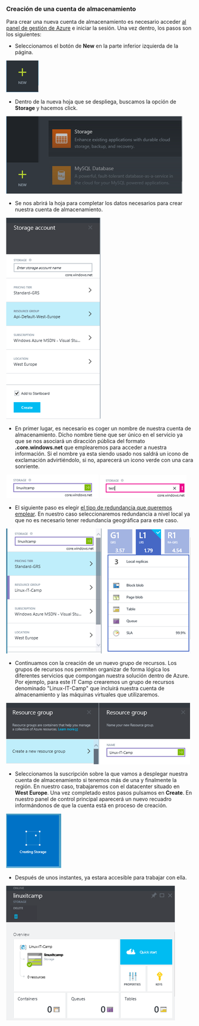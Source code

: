 ### Creación de una cuenta de almacenamiento

Para crear una nueva cuenta de almacenamiento es necesario acceder [al panel de gestión de Azure](http://portal.azure.com "Panel de gestión de Azure") e iniciar la sesión. Una vez dentro, los pasos son los siguientes:

- Seleccionamos el botón de **New** en la parte inferior izquierda de la página.

![Menú nuevo](images/storage-start-createAccount-Step1.png)

- Dentro de la nueva hoja que se despliega, buscamos la opción de **Storage** y hacemos click.

![Menú de inicio](images/storage-start-createAccount-Step2.png)

- Se nos abrirá la hoja para completar los datos necesarios para crear nuestra cuenta de almacenamiento. 

![Menú de inicio](images/storage-start-createAccount-Step3.png)

- En primer lugar, es necesario es coger un nombre de nuestra cuenta de almacenamiento. Dicho nombre tiene que ser único en el servicio ya que se nos asociará un diracción pública del formato **.core.windows.net** que emplearemos para acceder a nuestra información. Si el nombre ya esta siendo usado nos saldrá un icono de exclamación advirtiéndolo, si no, aparecerá un icono verde con una cara sonriente.
 
![Nombre de la cuenta de almacenamiento](images/storage-start-createAccount-Step4.png)
![Nombre de la cuenta de almacenamiento](images/storage-start-createAccount-Step5.png)

- El siguiente paso es elegir [el tipo de redundancia que queremos emplear](storage-redundancy.md "Redundancia Azure Storage "). En nuestro caso seleccionaremos redundancia a nivel local ya que no es necesario tener redundancia geográfica para este caso.

![Tipo de redundancia](images/storage-start-createAccount-Step7.png)

- Continuamos con la creación de un nuevo grupo de recursos. Los grupos de recursos nos permiten organizar de forma lógica los diferentes servicios que compongan nuestra solución dentro de Azure. Por ejemplo, para este IT Camp crearemos un grupo de recursos denominado "Linux-IT-Camp" que incluirá nuestra cuenta de almacenamiento y las máquinas virtuales que utilizaremos.

![Grupo de recursos](images/storage-start-createAccount-Step6.png)

- Seleccionamos la suscripción sobre la que vamos a desplegar nuestra cuenta de almacenamiento si tenemos más de una y finalmente la región. En nuestro caso, trabajaremos con el datacenter situado en **West Europe**. Una vez completado estos pasos pulsamos en **Create**. En nuestro panel de control principal aparecerá un nuevo recuadro informándonos de que la cuenta está en proceso de creación.
 
![Greación de la cuenta](images/storage-start-createAccount-Step8.png)

-  Después de unos instantes, ya estara accesible para trabajar con ella.

![Cuenta de almacenamiento](images/storage-start-createAccount-Step9.png)
